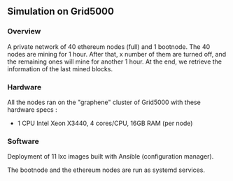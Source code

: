 ## Simulation on Grid5000

### Overview

A private network of 40 ethereum nodes (full) and 1 bootnode.
The 40 nodes are mining for 1 hour. After that, x number of them are turned off, and the remaining ones will mine for another 1 hour.
At the end, we retrieve the information of the last mined blocks.

### Hardware

All the nodes ran on the "graphene" cluster of Grid5000 with these hardware specs :

- 1 CPU Intel Xeon X3440, 4 cores/CPU, 16GB RAM (per node)

### Software

Deployment of 11 lxc images built with Ansible (configuration manager).

The bootnode and the ethereum nodes are run as systemd services.
